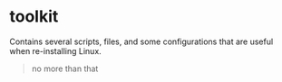 # toolkit
Contains several scripts, files, and some configurations that are useful when re-installing Linux.

> no more than that
